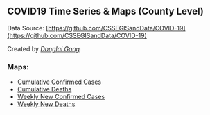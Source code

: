 ## COVID19 Time Series & Maps (County Level)
Data Source: [https://github.com/CSSEGISandData/COVID-19](https://github.com/CSSEGISandData/COVID-19)

Created by [_Donglai Gong_](mailto:gong@bluetao.com)

### Maps: 
- [Cumulative Confirmed Cases](https://github.com/truedichotomy/covid19_public/tree/master/maps/covid19map_confirmed.html)
- [Cumulative Deaths](https://github.com/truedichotomy/covid19_public/maps/covid19map_death.html)
- [Weekly New Confirmed Cases](https://github.com/truedichotomy/covid19_public/maps/covid19map_delta_confirmed.html)
- [Weekly New Deaths](https://github.com/truedichotomy/covid19_public/maps/covid19map_delta_death.html)
